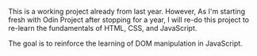 This is a working project already from last year. However, As I'm starting fresh with Odin Project after stopping for a year, I will re-do this project to re-learn the fundamentals of HTML, CSS, and JavaScript.

The goal is to reinforce the learning of DOM manipulation in JavaScript.